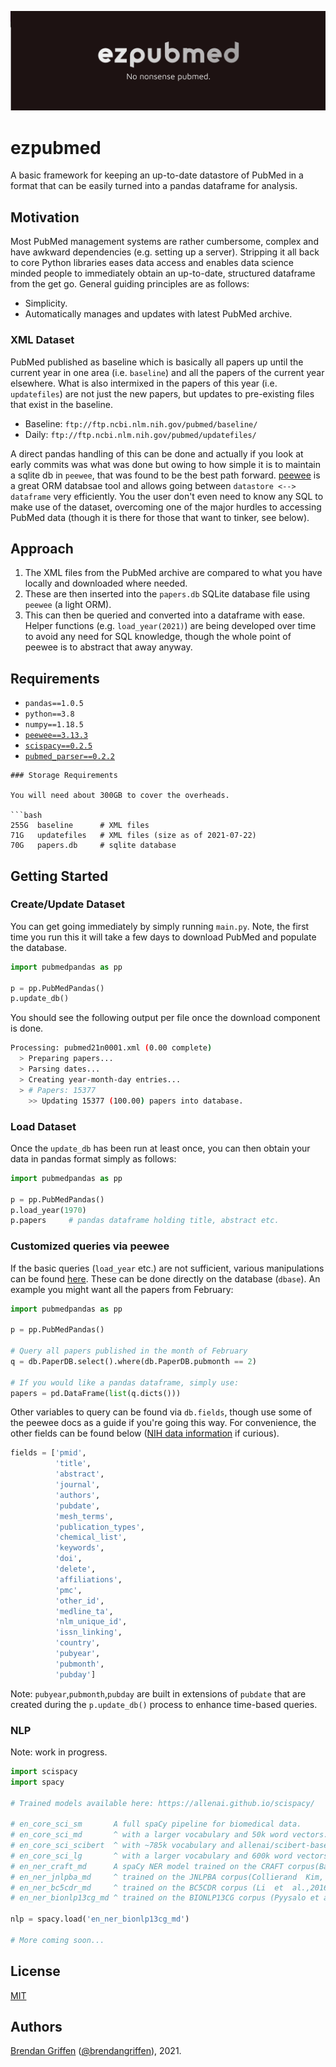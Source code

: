 
![ezpubmed_logo](ezpubmed_logo.png)

# ezpubmed

A basic framework for keeping an up-to-date datastore of PubMed in a format that can be easily turned into a pandas dataframe for analysis.

## Motivation

Most PubMed management systems are rather cumbersome, complex and have awkward dependencies (e.g. setting up a server). Stripping it all back to core Python libraries eases data access and enables data science minded people to immediately obtain an up-to-date, structured dataframe from the get go. General guiding principles are as follows:

- Simplicity.
- Automatically manages and updates with latest PubMed archive.

### XML Dataset

PubMed published as baseline which is basically all papers up until the current year in one area (i.e. `baseline`) and all the papers of the current year elsewhere. What is also intermixed in the papers of this year (i.e. `updatefiles`) are not just the new papers, but updates to pre-existing files that exist in the baseline. 

- Baseline: `ftp://ftp.ncbi.nlm.nih.gov/pubmed/baseline/`
- Daily: `ftp://ftp.ncbi.nlm.nih.gov/pubmed/updatefiles/`

A direct pandas handling of this can be done and actually if you look at early commits was what was done but owing to how simple it is to maintain a sqlite db in `peewee`, that was found to be the best path forward. [peewee](https://github.com/coleifer/peewee) is a great ORM databsae tool and allows going between `datastore <--> dataframe` very efficiently. You the user don't even need to know any SQL to make use of the dataset, overcoming one of the major hurdles to accessing PubMed data (though it is there for those that want to tinker, see below).

## Approach

1. The XML files from the PubMed archive are compared to what you have locally and downloaded where needed.
2. These are then inserted into the `papers.db` SQLite database file using `peewee` (a light ORM).
3. This can then be queried and converted into a dataframe with ease. Helper functions (e.g. `load_year(2021)`) are being developed over time to avoid any need for SQL knowledge, though the whole point of peewee is to abstract that away anyway.

## Requirements

- `pandas==1.0.5`
- `python==3.8`
- `numpy==1.18.5`
- [`peewee==3.13.3`](https://github.com/coleifer/peewee)
- [`scispacy==0.2.5`](https://allenai.github.io/scispacy/)
- [`pubmed_parser==0.2.2`](https://github.com/titipata/pubmed_parser)

```
### Storage Requirements

You will need about 300GB to cover the overheads. 

```bash
255G  baseline      # XML files
71G   updatefiles   # XML files (size as of 2021-07-22)
70G   papers.db     # sqlite database
```

## Getting Started

### Create/Update Dataset

You can get going immediately by simply running `main.py`. Note, the first time you run this it will take a few days to download PubMed and populate the database.

```python
import pubmedpandas as pp
  
p = pp.PubMedPandas()
p.update_db()

```

You should see the following output per file once the download component is done.

```bash
Processing: pubmed21n0001.xml (0.00 complete)
  > Preparing papers...
  > Parsing dates...
  > Creating year-month-day entries...
  > # Papers: 15377
    >> Updating 15377 (100.00) papers into database.
```

### Load Dataset

Once the `update_db` has been run at least once, you can then obtain your data in pandas format simply as follows:

```python
import pubmedpandas as pp

p = pp.PubMedPandas()
p.load_year(1970)
p.papers     # pandas dataframe holding title, abstract etc.
```

### Customized queries via peewee

If the basic queries (`load_year` etc.) are not sufficient, various manipulations can be found [here](https://docs.peewee-orm.com/en/latest/peewee/querying.html#filtering-records). These can be done directly on the database (`dbase`). An example you might want all the papers from February:

```python
import pubmedpandas as pp

p = pp.PubMedPandas()

# Query all papers published in the month of February
q = db.PaperDB.select().where(db.PaperDB.pubmonth == 2) 

# If you would like a pandas dataframe, simply use:
papers = pd.DataFrame(list(q.dicts()))

```

Other variables to query can be found via `db.fields`, though use some of the peewee docs as a guide if you're going this way. For convenience, the other fields can be found below ([NIH data information](https://www.nlm.nih.gov/bsd/mms/medlineelements.html) if curious).

```python
fields = ['pmid',
          'title', 
          'abstract', 
          'journal', 
          'authors', 
          'pubdate', 
          'mesh_terms',
          'publication_types', 
          'chemical_list', 
          'keywords', 
          'doi', 
          'delete',
          'affiliations', 
          'pmc', 
          'other_id', 
          'medline_ta', 
          'nlm_unique_id',
          'issn_linking', 
          'country', 
          'pubyear', 
          'pubmonth',
          'pubday']
```

Note: `pubyear`,`pubmonth`,`pubday` are built in extensions of `pubdate` that are created during the `p.update_db()` process to enhance time-based queries.

### NLP

Note: work in progress.

```python
import scispacy
import spacy

# Trained models available here: https://allenai.github.io/scispacy/

# en_core_sci_sm       A full spaCy pipeline for biomedical data.
# en_core_sci_md       ^ with a larger vocabulary and 50k word vectors.
# en_core_sci_scibert  ^ with ~785k vocabulary and allenai/scibert-base as the transformer model.
# en_core_sci_lg       ^ with a larger vocabulary and 600k word vectors.
# en_ner_craft_md      A spaCy NER model trained on the CRAFT corpus(Bada et al., 2011).
# en_ner_jnlpba_md     ^ trained on the JNLPBA corpus(Collierand  Kim,  2004).
# en_ner_bc5cdr_md     ^ trained on the BC5CDR corpus (Li  et  al.,2016).
# en_ner_bionlp13cg_md ^ trained on the BIONLP13CG corpus (Pyysalo et al., 2015).

nlp = spacy.load('en_ner_bionlp13cg_md')

# More coming soon...

```

## License

[MIT](https://choosealicense.com/licenses/mit/)

## Authors

[Brendan Griffen](https://www.brendangriffen.com/) ([@brendangriffen](https://www.twitter.com/bgriffen)), 2021.
